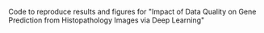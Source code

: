 Code to reproduce results and figures for "Impact of Data Quality on Gene Prediction from Histopathology Images via Deep Learning"